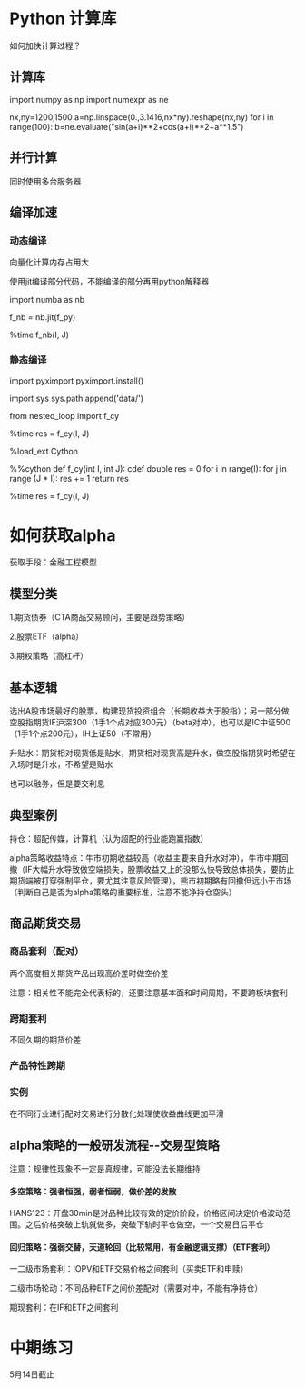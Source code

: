 # Python 计算库

如何加快计算过程？

## 计算库

import numpy as np
import numexpr as ne

nx,ny=1200,1500
a=np.linspace(0.,3.1416,nx*ny).reshape(nx,ny)
for i in range(100):
    b=ne.evaluate("sin(a+i)\*\*2+cos(a+i)\*\*2+a\*\*1.5")

## 并行计算

同时使用多台服务器

## 编译加速

### 动态编译

向量化计算内存占用大

使用jit编译部分代码，不能编译的部分再用python解释器

import numba as nb

f_nb = nb.jit(f_py)

%time f_nb(I, J)

### 静态编译

import pyximport
pyximport.install()

import sys
sys.path.append('data/')

from nested_loop import f_cy

%time res = f_cy(I, J)



%load_ext Cython

%%cython
def f_cy(int I, int J):
    cdef double res = 0
    for i in range(I):
        for j in range (J * I):
            res += 1
    return res

%time res = f_cy(I, J)



# 如何获取alpha

获取手段：金融工程模型

## 模型分类

1.期货债券（CTA商品交易顾问，主要是趋势策略）

2.股票ETF（alpha）

3.期权策略（高杠杆）

## 基本逻辑

选出A股市场最好的股票，构建现货投资组合（长期收益大于股指）；另一部分做空股指期货IF沪深300（1手1个点对应300元）（beta对冲），也可以是IC中证500（1手1个点200元），IH上证50（不常用）

升贴水：期货相对现货低是贴水，期货相对现货高是升水，做空股指期货时希望在入场时是升水，不希望是贴水

也可以融券，但是要交利息

## 典型案例

持仓：超配传媒，计算机（认为超配的行业能跑赢指数）

alpha策略收益特点：牛市初期收益较高（收益主要来自升水对冲），牛市中期回撤（IF大幅升水导致做空端损失，股票收益又上的没那么快导致总体损失，要防止期货端被打穿强制平仓，要尤其注意风险管理），熊市初期略有回撤但远小于市场（判断自己是否为alpha策略的重要标准，注意不能净持仓空头）

## 商品期货交易

### 商品套利（配对）

两个高度相关期货产品出现高价差时做空价差

注意：相关性不能完全代表标的，还要注意基本面和时间周期，不要跨板块套利

### 跨期套利

不同久期的期货价差

### 产品特性跨期

### 实例

在不同行业进行配对交易进行分散化处理使收益曲线更加平滑

## alpha策略的一般研发流程--交易型策略

注意：规律性现象不一定是真规律，可能没法长期维持

#### 多空策略：强者恒强，弱者恒弱，做价差的发散

HANS123：开盘30min是对品种比较有效的定价阶段，价格区间决定价格波动范围。之后价格突破上轨就做多，突破下轨时平仓做空，一个交易日后平仓

#### 回归策略：强弱交替，天道轮回（比较常用，有金融逻辑支撑）（ETF套利）

一二级市场套利：IOPV和ETF交易价格之间套利（买卖ETF和申赎）

二级市场轮动：不同品种ETF之间价差配对（需要对冲，不能有净持仓）

期现套利：在IF和ETF之间套利

# 中期练习

5月14日截止

